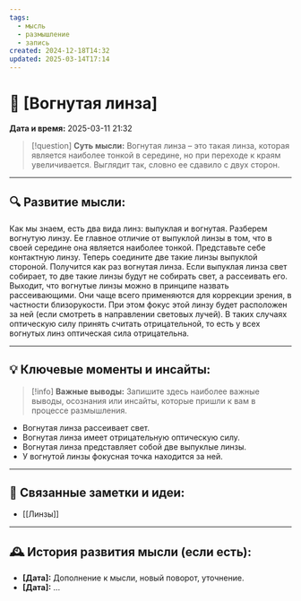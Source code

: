 ```yaml
---
tags:
  - мысль
  - размышление
  - запись
created: 2024-12-18T14:32
updated: 2025-03-14T17:14
---
```


# 💭  [Вогнутая линза]

**Дата и время:** 2025-03-11 21:32

> [!question] **Суть мысли:**
> Вогнутая линза – это такая линза, которая является наиболее тонкой в середине, но при переходе к краям увеличивается. Выглядит так, словно ее сдавило с двух сторон.

---

## 🔍 Развитие мысли:

Как мы знаем, есть два вида линз: выпуклая и вогнутая. Разберем вогнутую линзу. Ее главное отличие от выпуклой линзы в том, что в своей середине она является наиболее тонкой. Представьте себе контактную линзу. Теперь соедините две такие линзы выпуклой стороной. Получится как раз вогнутая линза. Если выпуклая линза свет собирает, то две такие линзы будут не собирать свет, а рассеивать его. Выходит, что вогнутые линзы можно в принципе назвать рассеивающими. Они чаще всего применяются для коррекции зрения, в частности близорукости. При этом фокус этой линзу будет расположен за ней (если смотреть в направлении световых лучей). В таких случаях оптическую силу принять считать отрицательной, то есть у всех вогнутых линз оптическая сила отрицательна.

---

## 💡 Ключевые моменты и инсайты:

> [!info] **Важные выводы:**
> Запишите здесь наиболее важные выводы, осознания или инсайты, которые пришли к вам в процессе размышления.

- Вогнутая линза рассеивает свет.
- Вогнутая линза имеет отрицательную оптическую силу. 
- Вогнутая линза представляет собой две выпуклые линзы. 
- У вогнутой линзы фокусная точка находится за ней.

---

## 🔄 Связанные заметки и идеи:

- [[Линзы]]

---

## 🕰️ История развития мысли (если есть):

* **[Дата]:**  Дополнение к мысли, новый поворот, уточнение.
* **[Дата]:**  ...